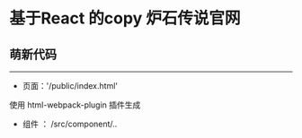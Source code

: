 # 基于React 的copy 炉石传说官网

## 萌新代码

----



* 页面：'/public/index.html'

使用 html-webpack-plugin 插件生成

* 组件 ： /src/component/..


